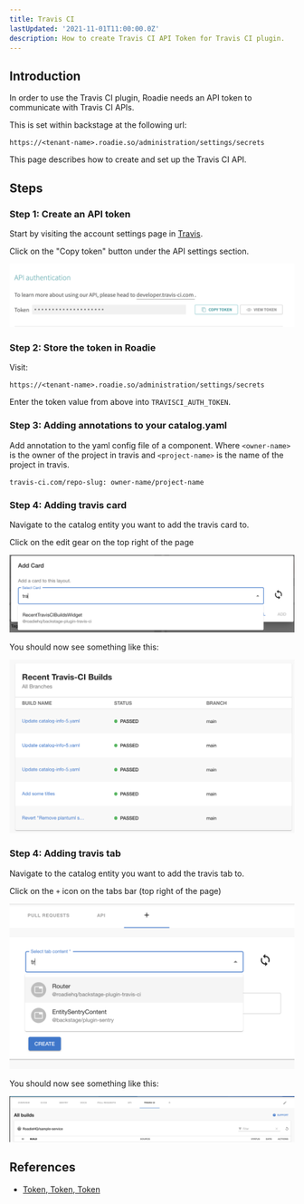 ```yaml
---
title: Travis CI
lastUpdated: '2021-11-01T11:00:00.0Z'
description: How to create Travis CI API Token for Travis CI plugin.
---
```


## Introduction

In order to use the Travis CI plugin, Roadie needs an API token to communicate with Travis CI APIs.

This is set within backstage at the following url:

```text
https://<tenant-name>.roadie.so/administration/settings/secrets
```

This page describes how to create and set up the Travis CI API.

## Steps

### Step 1: Create an API token

Start by visiting the account settings page in [Travis](https://www.travis-ci.com/account/preferences).

Click on the "Copy token" button under the API settings section.

   ![Travis CI TOKEN](./copy-token.png)


### Step 2: Store the token in Roadie
Visit:

```text
https://<tenant-name>.roadie.so/administration/settings/secrets
```

Enter the token value from above into `TRAVISCI_AUTH_TOKEN`.

### Step 3: Adding annotations to your catalog.yaml

Add annotation to the yaml config file of a component.
Where `<owner-name>` is the owner of the project in travis and `<project-name>` is the name of the project in travis.

```text
travis-ci.com/repo-slug: owner-name/project-name
```

### Step 4: Adding travis card

Navigate to the catalog entity you want to add the travis card to.

Click on the edit gear on the top right of the page

![Travis add card](./travis-adding-card.png)

You should now see something like this:

![Travis card](./travis-card.png)


### Step 4: Adding travis tab

Navigate to the catalog entity you want to add the travis tab to.

Click on the `+` icon on the tabs bar (top right of the page)

![Travis add tab](./travis-adding-tab.png)

You should now see something like this:

![Travis tab](./travis-tab.png)



## References

- [Token, Token, Token](https://blog.travis-ci.com/2013-01-28-token-token-token)
